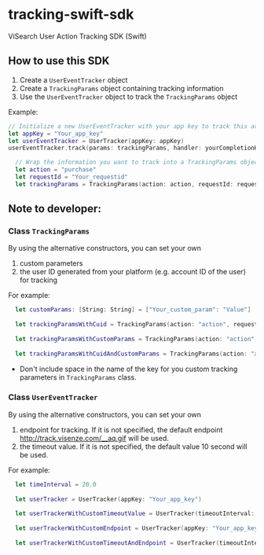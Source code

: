 # tracking-swift-sdk
ViSearch User Action Tracking SDK (Swift)

## How to use this SDK
1. Create a `UserEventTracker` object
2. Create a `TrackingParams` object containing tracking information
3. Use the `UserEventTracker` object to track the `TrackingParams` object

Example:
```swift
// Initialize a new UserEventTracker with your app key to track this action
let appKey = "Your_app_key"
let userEventTracker = UserTracker(appKey: appKey)
userEventTracker.track(params: trackingParams, handler: yourCompletionHandler)

  // Wrap the information you want to track into a TrackingParams object
  let action = "purchase"
  let requestId = "Your_requestid"
  let trackingParams = TrackingParams(action: action, requestId: requestId)

```

## Note to developer: 

### Class `TrackingParams`
By using the alternative constructors, you can set your own
1. custom parameters 
2. the user ID generated from your platform 
(e.g. account ID of the user) for tracking 

  For example:
  ```swift
    let customParams: [String: String] = ["Your_custom_param": "Value"]
    
    let trackingParamsWithCuid = TrackingParams(action: "action", requestId: "Your_request_id", cuid: "Your_cuid")  
    
    let trackingParamsWithCustomParams = TrackingParams(action: "action", requestId: "Your_request_id", customTrackingParams: customParams)
    
    let trackingParamsWithCuidAndCustomParams = TrackingParams(action: "action", requestId: "Your_request_id", cuid: "Your_cuid", customTrackingParams: customParams)
  ```
- Don't include space in the name of the key for you custom tracking parameters in `TrackingParams` class. 

### Class `UserEventTracker`
By using the alternative constructors, you can set your own
1. endpoint for tracking. If it is not specified, the default endpoint http://track.visenze.com/__aq.gif will be used.
2. the timeout value. If it is not specified, the default value 10 second will be used.

  For example:
  ```swift
    let timeInterval = 20.0
    
    let userTracker = UserTracker(appKey: "Your_app_key")
    
    let userTrackerWithCustomTimeoutValue = UserTracker(timeoutInterval: timeInterval, appKey: "Your_app_key")
    
    let userTrackerWithCustomEndpoint = UserTracker(appKey: "Your_app_key", trackingUrl: "Your_URL", trackEndpoint: "Your_endpoint")
    
    let userTrackerWithCustomTimeoutAndEndpoint = UserTracker(timeoutInterval: timeInterval, appKey: "Your_app_key", trackingUrl: "Your_URL", trackEndpoint: "Your_endpoint")
  ```

